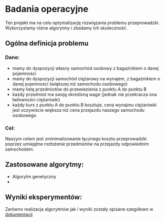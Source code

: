 ﻿# Badania operacyjne

Ten projekt ma na celu optymalizację rozwiązania problemu przeprowadzki. Wykorzystamy różne algorytmy i zbadamy ich skuteczność.

## Ogólna definicja problemu
### Dane:
- mamy do dyspozycji własny samochód osobowy z bagażnikiem o danej pojemności
- mamy do dyspozycji samochód ciężarowy na wynajem, z bagażnikiem o danej pojemności (większej niż samochodu osobowego)
- mamy listę przedmiotów do przewiezienia z punktu A do punktu B
- każdy przedmiot ma swoją określoną wage (jednak nie przekracza ona ładowności ciężarówki)
- każdy kurs z punktu A do punktu B kosztuje, cena wynajmu ciężarówki jest oczywiście większa niż cena przejazdu naszego samochodu osobowego

### Cel:
Naszym celem jest zminimalizowanie łącznego kosztu przeprowadzki poprzez umiejętne rozłożenie przedmiotów na przejazdy odpowiednim samochodem.

## Zastosowane algorytmy:
- Algorytm genetyczny
- 


## Wyniki eksperymentów:

Zarówno realizacja algorytmów jak i wyniki zostały opisane szegółowo w [dokumentacji](/dokumentacja.pdf)
